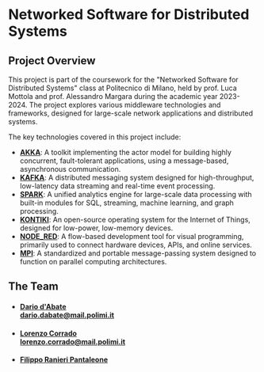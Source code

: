 # Networked Software for Distributed Systems

## Project Overview

This project is part of the coursework for the "Networked Software for Distributed Systems" class at Politecnico di Milano, held by prof. Luca Mottola and prof. Alessandro Margara during the academic year 2023-2024. The project explores various middleware technologies and frameworks, designed for large-scale network applications and distributed systems.

The key technologies covered in this project include:

- **<a href="../master/AKKA">AKKA</a>**: A toolkit implementing the actor model for building highly concurrent, fault-tolerant applications, using a message-based, asynchronous communication.
- **<a href="../master/KAFKA">KAFKA</a>**: A distributed messaging system designed for high-throughput, low-latency data streaming and real-time event processing.
- **<a href="../master/SPARK">SPARK</a>**: A unified analytics engine for large-scale data processing with built-in modules for SQL, streaming, machine learning, and graph processing.
- **<a href="../master/KONTIKI">KONTIKI</a>**: An open-source operating system for the Internet of Things, designed for low-power, low-memory devices.
- **<a href="../master/NODE_RED">NODE_RED</a>**: A flow-based development tool for visual programming, primarily used to connect hardware devices, APIs, and online services.
- **<a href="../master/MPI">MPI</a>**: A standardized and portable message-passing system designed to function on parallel computing architectures.

## The Team
- #### [Dario d'Abate](https://github.com/DariodAbate)<br/>dario.dabate@mail.polimi.it
- #### [Lorenzo Corrado](https://github.com/Lerrylore)<br/>lorenzo.corrado@mail.polimi.it
- #### [Filippo Ranieri Pantaleone]()<br/>


